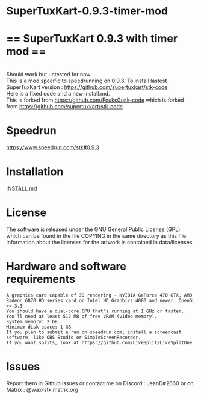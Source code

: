 # SuperTuxKart-0.9.3-timer-mod
# == SuperTuxKart 0.9.3 with timer mod ==
<br> Should work but untested for now.
<br> This is a mod specific to speedrunning on 0.9.3. To install lastest SuperTuxKart version : https://github.com/supertuxkart/stk-code
<br> Here is a fixed code and a new install.md.
<br> This is forked from https://github.com/Fouks0/stk-code which is forked from https://github.com/supertuxkart/stk-code

# Speedrun
https://www.speedrun.com/stk#0.9.3

# Installation
<a href="https://github.com/Wax-stk/SuperTuxKart-0.9.3-timer-mod/blob/main/install.md">INSTALL.md</a>

# License 
The software is released under the GNU General Public License (GPL) which can be found in the file COPYING in the same directory as this file. Information about the licenses for the artwork is contained in data/licenses.

# Hardware and software requirements
    A graphics card capable of 3D rendering - NVIDIA GeForce 470 GTX, AMD Radeon 6870 HD series card or Intel HD Graphics 4000 and newer. OpenGL >= 3.3
    You should have a dual-core CPU that's running at 1 GHz or faster.
    You'll need at least 512 MB of free VRAM (video memory).
    System memory: 2 GB
    Minimum disk space: 1 GB
    If you plan to submit a run on speedrun.com, install a screencast software, like OBS Studio or SimpleScreenRecorder.
    If you want splits, look at https://github.com/LiveSplit/LiveSplitOne

# Issues
Report them in Github issues or
contact me on Discord : JeanD#2660
or on Matrix : @wax-stk:matrix.org
